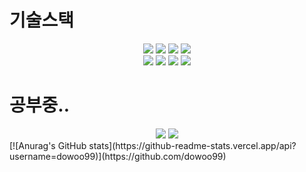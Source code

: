 
# 기술스택

<div align="center">
  <img src="https://img.shields.io/badge/html5-E34F26?style=for-the-badge&logo=html5&logoColor=white"> 
  <img src="https://img.shields.io/badge/css-1572B6?style=for-the-badge&logo=css3&logoColor=white"> 
  <img src="https://img.shields.io/badge/javascript-F7DF1E?style=for-the-badge&logo=javascript&logoColor=black"> 
  <img src="https://img.shields.io/badge/react-61DAFB?style=for-the-badge&logo=react&logoColor=black"> 
  <br/>
  <img src="https://img.shields.io/badge/redux-764ABC?style=for-the-badge&logo=redux&logoColor=black"/>
  <img src="https://img.shields.io/badge/react Query-FF4154?style=for-the-badge&logo=react-Query&logoColor=black"> 
  <img src="https://img.shields.io/badge/recoil-61DAFB?style=for-the-badge&logo=recoil&logoColor=black"> 
  <img src="https://img.shields.io/badge/styledcomponents-DB7093?style=for-the-badge&logo=styled-components&logoColor=white"> 
  <br/>
</div>

# 공부중..
<div align= "center">
 <img src="https://img.shields.io/badge/typescript-3178C6?style=for-the-badge&logo=typescript&logoColor=black">
   <img src="https://img.shields.io/badge/Next.js-000000?style=for-the-badge&logo=Next.js&logoColor=white">

  </div>
 [![Anurag's GitHub stats](https://github-readme-stats.vercel.app/api?username=dowoo99)](https://github.com/dowoo99)



